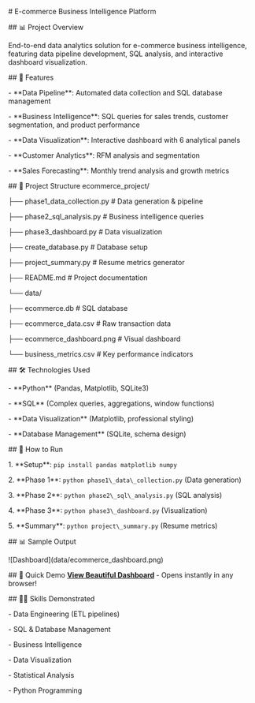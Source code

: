 \# E-commerce Business Intelligence Platform



\## 📊 Project Overview

End-to-end data analytics solution for e-commerce business intelligence, featuring data pipeline development, SQL analysis, and interactive dashboard visualization.



\## 🚀 Features

\- \*\*Data Pipeline\*\*: Automated data collection and SQL database management

\- \*\*Business Intelligence\*\*: SQL queries for sales trends, customer segmentation, and product performance

\- \*\*Data Visualization\*\*: Interactive dashboard with 6 analytical panels

\- \*\*Customer Analytics\*\*: RFM analysis and segmentation

\- \*\*Sales Forecasting\*\*: Monthly trend analysis and growth metrics



\## 📁 Project Structure
ecommerce\_project/

├── phase1\_data\_collection.py # Data generation \& pipeline

├── phase2\_sql\_analysis.py # Business intelligence queries

├── phase3\_dashboard.py # Data visualization

├── create\_database.py # Database setup

├── project\_summary.py # Resume metrics generator

├── README.md # Project documentation

└── data/

├── ecommerce.db # SQL database

├── ecommerce\_data.csv # Raw transaction data

├── ecommerce\_dashboard.png # Visual dashboard

└── business\_metrics.csv # Key performance indicators



\## 🛠️ Technologies Used

\- \*\*Python\*\* (Pandas, Matplotlib, SQLite3)

\- \*\*SQL\*\* (Complex queries, aggregations, window functions)

\- \*\*Data Visualization\*\* (Matplotlib, professional styling)

\- \*\*Database Management\*\* (SQLite, schema design)



\## 🚀 How to Run

1\. \*\*Setup\*\*: `pip install pandas matplotlib numpy`

2\. \*\*Phase 1\*\*: `python phase1\_data\_collection.py` (Data generation)

3\. \*\*Phase 2\*\*: `python phase2\_sql\_analysis.py` (SQL analysis)

4\. \*\*Phase 3\*\*: `python phase3\_dashboard.py` (Visualization)

5\. \*\*Summary\*\*: `python project\_summary.py` (Resume metrics)



\## 📊 Sample Output

!\[Dashboard](data/ecommerce\_dashboard.png)

\## 🎯 Quick Demo
**[View Beautiful Dashboard](beautiful_dashboard.html)** - Opens instantly in any browser!

\## 👨‍💻 Skills Demonstrated

\- Data Engineering (ETL pipelines)

\- SQL \& Database Management

\- Business Intelligence

\- Data Visualization

\- Statistical Analysis

\- Python Programming

